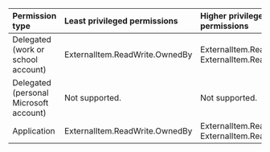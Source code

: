 |Permission type|Least privileged permissions|Higher privileged permissions|
|:---|:---|:---|
|Delegated (work or school account)|ExternalItem.ReadWrite.OwnedBy|ExternalItem.Read.All, ExternalItem.ReadWrite.All|
|Delegated (personal Microsoft account)|Not supported.|Not supported.|
|Application|ExternalItem.ReadWrite.OwnedBy|ExternalItem.Read.All, ExternalItem.ReadWrite.All|